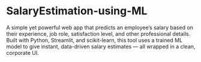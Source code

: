 # SalaryEstimation-using-ML
A simple yet powerful web app that predicts an employee’s salary based on their experience, job role, satisfaction level, and other professional details. Built with Python, Streamlit, and scikit-learn, this tool uses a trained ML model to give instant, data-driven salary estimates — all wrapped in a clean, corporate UI.
